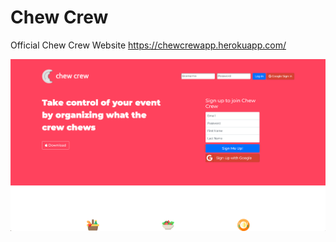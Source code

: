 # Chew Crew
Official Chew Crew Website
https://chewcrewapp.herokuapp.com/


![alt text](loginscreen.png "Login Page")

